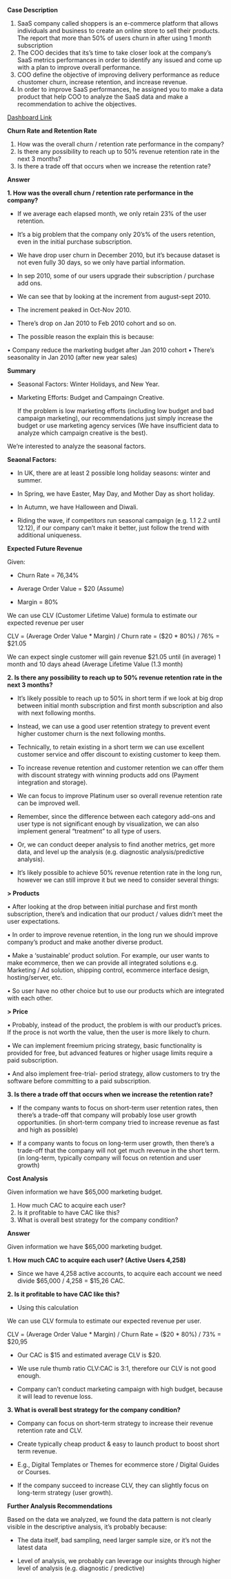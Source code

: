 **Case Description**

1.	SaaS company called shoppers is an e-commerce platform that allows individuals and business to create an online store to sell their products. The report that more than 50% of users churn in after using 1 month subscription
2.	The COO decides that its’s time to take closer look at the company’s SaaS metrics performances in order to identify any issued and come up with a plan to improve overall performance.
3.	COO define the objective of improving delivery performance as reduce chustomer churn, increase retention, and increase revenue.
4.	In order to improve SaaS performances, he assigned you to make a data product that help COO to analyze the SaaS data and make a recommendation to achive the objectives.

[Dashboard Link](https://public.tableau.com/app/profile/sri.hartina/viz/SaaSCohortAnalysis_16906936470270/Dashboard1)

**Churn Rate and Retention Rate**

1.	How was the overall churn / retention rate performance in the company?
2.	Is there any possibility to reach up to 50% revenue retention rate in the next 3 months?
3.	Is there a trade off that occurs when we increase the retention rate?

**Answer**

**1.	How was the overall churn / retention rate performance in the company?**

- If we average each elapsed month, we only retain 23% of the user retention.

- It’s a big problem that the company only 20’s% of the users retention, even in the initial purchase subscription.

- We have drop user churn in December 2010, but it’s because dataset is not even fully 30 days, so we only have partial information.

- In sep 2010, some of our users upgrade their subscription / purchase add ons.

- We can see that by looking at the increment from august-sept 2010.

- The increment peaked in Oct-Nov 2010.

- There’s drop on Jan 2010 to Feb 2010 cohort and so on.

- The possible reason the explain this is because:

• Company reduce the marketing budget after Jan 2010 cohort
• There’s seasonality in Jan 2010 (after new year sales)

**Summary**

- Seasonal Factors: Winter Holidays, and New Year.
  
- Marketing Efforts: Budget and Campaingn Creative.
  
  If the problem is low marketing efforts (including low budget and bad campaign marketing), our recommendations just simply increase the budget or use marketing agency services (We have insufficient data to analyze which campaign creative is the best).

We’re interested to analyze the seasonal factors.

**Seaonal Factors:**

- In UK, there are at least 2 possible long holiday seasons: winter and summer.
  
- In Spring, we have Easter, May Day, and Mother Day as short holiday.
  
- In Autumn, we have Halloween and Diwali.
  
- Riding the wave, if competitors run seasonal campaign (e.g. 1.1 2.2 until 12.12), if our company can’t make it better, just follow the trend with additional uniqueness.

**Expected Future Revenue**

Given:

- Churn Rate = 76,34%
  
- Average Order Value = $20 (Assume)
  
- Margin = 80%
  
We can use CLV (Customer Lifetime Value) formula to estimate our expected revenue per user

CLV = (Average Order Value * Margin) / Churn rate
    = ($20 * 80%) / 76%
    = $21.05
       
We can expect single customer will gain revenue $21.05 until (in average) 1 month and 10 days ahead (Average Lifetime Value (1.3 month)


**2. Is there any possibility to reach up to 50% revenue retention rate in the next 3 months?**

-	It’s likely possible to reach up to 50% in short term if we look at big drop between initial month subscription and first month subscription and also with next following months.
  
-	Instead, we can use a good user retention strategy to prevent event higher customer churn is the next following months.
  
-	Technically, to retain existing in a short term we can use excellent customer service and offer discount to existing customer to keep them.
  
-	To increase revenue retention and customer retention we can offer them with discount strategy with winning products add ons (Payment integration and storage).
  
-	We can focus to improve Platinum user so overall revenue retention rate can be improved well.
  
- Remember, since the difference between each category add-ons and user type is not significant enough by visualization, we can also implement general “treatment” to all type of users.
  
-	Or, we can conduct deeper analysis to find another metrics, get more data, and level up the analysis (e.g. diagnostic analysis/predictive analysis).
  
-	It’s likely possible to achieve 50% revenue retention rate in the long run, however we can still improve it but we need to consider several things:
  
  **> Products**
  
  • After looking at the drop between initial purchase and first month subscription, there’s and indication that our product / values didn’t meet the user expectations.
  
  •	In order to improve revenue retention, in the long run we should improve company’s product and make another diverse product.
  
  • Make a ‘sustainable’ product solution. For example, our user wants to make ecommerce, then we can provide all integrated solutions e.g. Marketing / Ad solution, shipping control, ecommerce interface design, hosting/server, etc.
  
  • So user have no other choice but to use our products which are integrated with each other.

**> Price**

  • Probably, instead of the product, the problem is with our product’s prices. If the proce is not worth the value, then the user is more likely to churn.
  
  •	We can implement freemium pricing strategy, basic functionality is provided for free, but advanced features or higher usage limits require a paid subscription.
  
  • And also implement free-trial- period strategy, allow customers to try the software before committing to a paid subscription.


**3. Is there a trade off that occurs when we increase the retention rate?**

-	If the company wants to focus on short-term user retention rates, then there’s a trade-off that company will probably lose user growth opportunities. (in short-term company tried to increase revenue as fast and high as possible)

-	If a company wants to focus on long-term user growth, then there’s a trade-off that the company will not get much revenue in the short term. (in long-term, typically company will focus on retention and user growth)
  

**Cost Analysis**

Given information we have $65,000 marketing budget.

1.	How much CAC to acquire each user?
2.	Is it profitable to have CAC like this?
3.	What is overall best strategy for the company condition?

**Answer**

Given information we have $65,000 marketing budget.

**1.	How much CAC to acquire each user? (Active Users 4,258)**
   
- Since we have 4,258 active accounts, to acquire each account we need divide $65,000 / 4,258 = $15,26 CAC.

**2.	Is it profitable to have CAC like this?**
   
-	Using this calculation
  
We can use CLV formula to estimate our expected revenue per user.

CLV = (Average Order Value * Margin) / Churn Rate
       = ($20 * 80%) / 73%
       = $20,95
       
-	Our CAC is $15 and estimated average CLV is $20.
  
-	We use rule thumb ratio CLV:CAC is 3:1, therefore our CLV is not good enough.
  
-	Company can’t conduct marketing campaign with high budget, because it will lead to revenue loss.

**3.	What is overall best strategy for the company condition?**
   
-	Company can focus on short-term strategy to increase their revenue retention rate and CLV.
  
-	Create typically cheap product & easy to launch product to boost short term revenue.
  
-	E.g., Digital Templates or Themes for ecommerce store / Digital Guides or Courses.
  
-	If the company succeed to increase CLV, they can slightly focus on long-term strategy (user growth).
  

**Further Analysis Recommendations**

Based on the data we analyzed, we found the data pattern is not clearly visible in the descriptive analysis, it’s probably because:
  
- The data itself, bad sampling, need larger sample size, or it’s not the latest data

- Level of analysis, we probably can leverage our insights through higher level of analysis (e.g. diagnostic / predictive)





